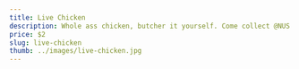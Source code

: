 ```yaml
---
title: Live Chicken
description: Whole ass chicken, butcher it yourself. Come collect @NUS UTown ERC.
price: $2
slug: live-chicken
thumb: ../images/live-chicken.jpg
---
```


